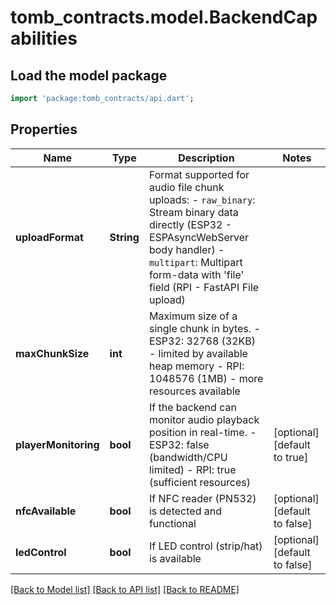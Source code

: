 # tomb_contracts.model.BackendCapabilities

## Load the model package
```dart
import 'package:tomb_contracts/api.dart';
```

## Properties
Name | Type | Description | Notes
------------ | ------------- | ------------- | -------------
**uploadFormat** | **String** | Format supported for audio file chunk uploads: - `raw_binary`: Stream binary data directly (ESP32 - ESPAsyncWebServer body handler) - `multipart`: Multipart form-data with 'file' field (RPI - FastAPI File upload)  | 
**maxChunkSize** | **int** | Maximum size of a single chunk in bytes. - ESP32: 32768 (32KB) - limited by available heap memory - RPI: 1048576 (1MB) - more resources available  | 
**playerMonitoring** | **bool** | If the backend can monitor audio playback position in real-time. - ESP32: false (bandwidth/CPU limited) - RPI: true (sufficient resources)  | [optional] [default to true]
**nfcAvailable** | **bool** | If NFC reader (PN532) is detected and functional | [optional] [default to false]
**ledControl** | **bool** | If LED control (strip/hat) is available | [optional] [default to false]

[[Back to Model list]](../README.md#documentation-for-models) [[Back to API list]](../README.md#documentation-for-api-endpoints) [[Back to README]](../README.md)


